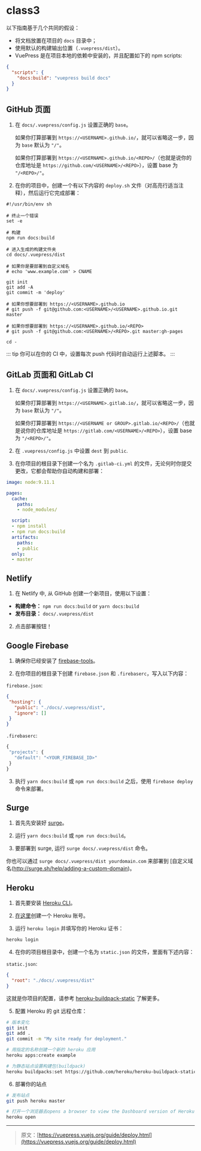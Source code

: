 # class3

以下指南基于几个共同的假设：

- 将文档放置在项目的 `docs` 目录中；
- 使用默认的构建输出位置（`.vuepress/dist`）。
- VuePress 是在项目本地的依赖中安装的，并且配置如下的 npm scripts:

``` json
{
  "scripts": {
    "docs:build": "vuepress build docs"
  }
}
```

## GitHub 页面

1. 在 `docs/.vuepress/config.js` 设置正确的 `base`。

   如果你打算部署到 `https://<USERNAME>.github.io/`，就可以省略这一步，因为 `base` 默认为 `"/"`。

   如果你打算部署到 `https://<USERNAME>.github.io/<REPO>/`（也就是说你的仓库地址是 `https://github.com/<USERNAME>/<REPO>`），设置 base 为 `"/<REPO>/"`。

2. 在你的项目中，创建一个有以下内容的 `deploy.sh` 文件（对高亮行适当注释），然后运行它完成部署：

``` bash{13,20,23}
#!/usr/bin/env sh

# 终止一个错误
set -e

# 构建
npm run docs:build

# 进入生成的构建文件夹
cd docs/.vuepress/dist

# 如果你是要部署到自定义域名
# echo 'www.example.com' > CNAME

git init
git add -A
git commit -m 'deploy'

# 如果你想要部署到 https://<USERNAME>.github.io
# git push -f git@github.com:<USERNAME>/<USERNAME>.github.io.git master

# 如果你想要部署到 https://<USERNAME>.github.io/<REPO>
# git push -f git@github.com:<USERNAME>/<REPO>.git master:gh-pages

cd -
```

::: tip
你可以在你的 CI 中，设置每次 push 代码时自动运行上述脚本。
:::

## GitLab 页面和 GitLab CI

1. 在 `docs/.vuepress/config.js` 设置正确的 `base`。

   如果你打算部署到 `https://<USERNAME>.gitlab.io/`，就可以省略这一步，因为 `base` 默认为 `"/"`。

   如果你打算部署到 `https://<USERNAME or GROUP>.gitlab.io/<REPO>/`（也就是说你的仓库地址是 `https://gitlab.com/<USERNAME>/<REPO>`），设置 base 为 `"/<REPO>/"`。

2. 在 `.vuepress/config.js` 中设置 `dest` 到 `public`.

3. 在你项目的根目录下创建一个名为 `.gitlab-ci.yml` 的文件，无论何时你提交更改，它都会帮助你自动构建和部署：

``` yaml
image: node:9.11.1

pages:
  cache:
    paths:
    - node_modules/

  script:
  - npm install
  - npm run docs:build
  artifacts:
    paths:
    - public
  only:
  - master
```


## Netlify

1. 在 Netlify 中, 从 GitHub 创建一个新项目，使用以下设置：

  - **构建命令：** `npm run docs:build` or `yarn docs:build`
  - **发布目录：** `docs/.vuepress/dist`

2. 点击部署按钮！

## Google Firebase

1. 确保你已经安装了 [firebase-tools](https://www.npmjs.com/package/firebase-tools)。

2. 在你项目的根目录下创建 `firebase.json` 和 `.firebaserc`，写入以下内容：

`firebase.json`:
```json
{
 "hosting": {
   "public": "./docs/.vuepress/dist",
   "ignore": []
 }
}
```

`.firebaserc`:
```js
{
 "projects": {
   "default": "<YOUR_FIREBASE_ID>"
 }
}
```

3. 执行 `yarn docs:build` 或 `npm run docs:build` 之后，使用 `firebase deploy` 命令来部署。

## Surge

1. 首先先安装好 [surge](https://www.npmjs.com/package/surge)。

2. 运行 `yarn docs:build` 或 `npm run docs:build`。

3. 要部署到 surge, 运行 `surge docs/.vuepress/dist` 命令。

你也可以通过 `surge docs/.vuepress/dist yourdomain.com` 来部署到 [自定义域名(http://surge.sh/help/adding-a-custom-domain)。

## Heroku

1. 首先要安装 [Heroku CLI](https://devcenter.heroku.com/articles/heroku-cli)。

2. [在这里](https://signup.heroku.com)创建一个 Heroku 账号。

3. 运行 `heroku login` 并填写你的 Heroku 证书：

 ``` bash
 heroku login
 ```

4. 在你的项目根目录中，创建一个名为 `static.json` 的文件，里面有下述内容：

 `static.json`:
 ```json
 {
   "root": "./docs/.vuepress/dist"
 }
 ```

这就是你项目的配置，请参考 [heroku-buildpack-static](https://github.com/heroku/heroku-buildpack-static) 了解更多。

5. 配置 Heroku 的 git 远程仓库：

``` bash
# 版本变化
git init
git add .
git commit -m "My site ready for deployment."

# 用指定的名称创建一个新的 heroku 应用
heroku apps:create example

# 为静态站点设置构建包(buildpack)
heroku buildpacks:set https://github.com/heroku/heroku-buildpack-static.git
```

6. 部署你的站点

``` bash
# 发布站点
git push heroku master

# 打开一个浏览器去opens a browser to view the Dashboard version of Heroku CI
heroku open
```

***

> 原文：[https://vuepress.vuejs.org/guide/deploy.html](https://vuepress.vuejs.org/guide/deploy.html)
